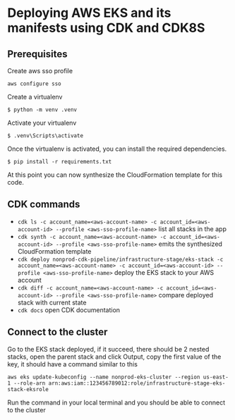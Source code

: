 
# Deploying AWS EKS and its manifests using CDK and CDK8S

## Prerequisites

Create aws sso profile

```
aws configure sso
```

Create a virtualenv

```
$ python -m venv .venv
```

Activate your virtualenv

```
$ .venv\Scripts\activate
```

Once the virtualenv is activated, you can install the required dependencies.

```
$ pip install -r requirements.txt
```

At this point you can now synthesize the CloudFormation template for this code.


## CDK commands

 * `cdk ls -c account_name=<aws-account-name> -c account_id=<aws-account-id> --profile <aws-sso-profile-name>`          list all stacks in the app
 * `cdk synth -c account_name=<aws-account-name> -c account_id=<aws-account-id> --profile <aws-sso-profile-name>`       emits the synthesized CloudFormation template
 * `cdk deploy nonprod-cdk-pipeline/infrastructure-stage/eks-stack -c account_name=<aws-account-name> -c account_id=<aws-account-id> --profile <aws-sso-profile-name>`      deploy the EKS stack to your AWS account
 * `cdk diff -c account_name=<aws-account-name> -c account_id=<aws-account-id> --profile <aws-sso-profile-name>`        compare deployed stack with current state
 * `cdk docs`        open CDK documentation

 ## Connect to the cluster

 Go to the EKS stack deployed, if it succeed, there should be 2 nested stacks, open the parent stack and click Output, copy the first value of the key, it should have a command similar to this

 ```
 aws eks update-kubeconfig --name nonprod-eks-cluster --region us-east-1 --role-arn arn:aws:iam::123456789012:role/infrastructure-stage-eks-stack-eksrole
 ```

 Run the command in your local terminal and you should be able to connect to the cluster
